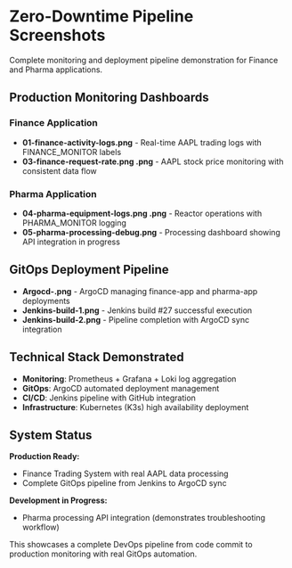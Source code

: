 # Zero-Downtime Pipeline Screenshots

Complete monitoring and deployment pipeline demonstration for Finance and Pharma applications.

## Production Monitoring Dashboards

### Finance Application
- **01-finance-activity-logs.png** - Real-time AAPL trading logs with FINANCE_MONITOR labels
- **03-finance-request-rate.png .png** - AAPL stock price monitoring with consistent data flow

### Pharma Application  
- **04-pharma-equipment-logs.png .png** - Reactor operations with PHARMA_MONITOR logging
- **05-pharma-processing-debug.png** - Processing dashboard showing API integration in progress

## GitOps Deployment Pipeline
- **Argocd-.png** - ArgoCD managing finance-app and pharma-app deployments
- **Jenkins-build-1.png** - Jenkins build #27 successful execution
- **Jenkins-build-2.png** - Pipeline completion with ArgoCD sync integration

## Technical Stack Demonstrated
- **Monitoring**: Prometheus + Grafana + Loki log aggregation
- **GitOps**: ArgoCD automated deployment management  
- **CI/CD**: Jenkins pipeline with GitHub integration
- **Infrastructure**: Kubernetes (K3s) high availability deployment

## System Status
**Production Ready:**
- Finance Trading System with real AAPL data processing
- Complete GitOps pipeline from Jenkins to ArgoCD sync

**Development in Progress:**
- Pharma processing API integration (demonstrates troubleshooting workflow)

This showcases a complete DevOps pipeline from code commit to production monitoring with real GitOps automation.
